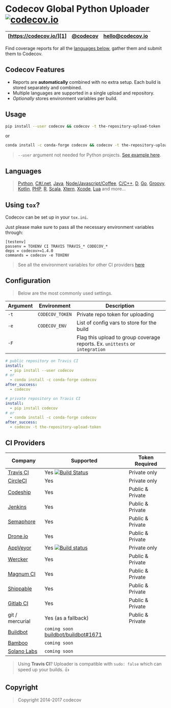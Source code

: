 Codecov Global Python Uploader [![codecov.io](https://codecov.io/github/codecov/codecov-python/coverage.svg?branch=master)](https://codecov.io/github/codecov/codecov-python)
=======
| [https://codecov.io/][1] | [@codecov][2] | [hello@codecov.io][3] |
| ------------------------ | ------------- | --------------------- |

Find coverage reports for all the [languages below](#languages), gather them and submit them to Codecov.

## Codecov Features
- Reports are **automatically** combined with no extra setup. Each build is stored separately and combined.
- Multiple languages are supported in a single upload and repository.
- *Optionally* stores environment variables per build.


## Usage

```sh
pip install --user codecov && codecov -t the-repository-upload-token
```
or
```sh
conda install -c conda-forge codecov && codecov -t the-repository-upload-token
```
> `--user` argument not needed for Python projects. [See example here](https://github.com/codecov/example-python).

## Languages
> [Python](https://github.com/codecov/example-python), [C#/.net](https://github.com/codecov/example-csharp), [Java](https://github.com/codecov/example-java), [Node/Javascript/Coffee](https://github.com/codecov/example-node),
> [C/C++](https://github.com/codecov/example-c), [D](https://github.com/codecov/example-d), [Go](https://github.com/codecov/example-go), [Groovy](https://github.com/codecov/example-groovy), [Kotlin](https://github.com/codecov/example-kotlin),
> [PHP](https://github.com/codecov/example-php), [R](https://github.com/codecov/example-r), [Scala](https://github.com/codecov/example-scala), [Xtern](https://github.com/codecov/example-xtend), [Xcode](https://github.com/codecov/example-xcode), [Lua](https://github.com/codecov/example-lua) and more...

## Using `tox`?

Codecov can be set up in your `tox.ini`.

Just please make sure to pass all the necessary environment variables through:

```
[testenv]
passenv = TOXENV CI TRAVIS TRAVIS_* CODECOV_*
deps = codecov>=1.4.0
commands = codecov -e TOXENV
```
> See all the environment variables for other CI providers [here](https://github.com/codecov/codecov-python/blob/master/codecov/__init__.py#L254-L468)


## Configuration

> Below are the most commonly used settings.

| Argument |   Environment   |                                                                    Description                                                                     |
| -------- | --------------- | -------------------------------------------------------------------------------------------------------------------------------------------------- |
| `-t`     | `CODECOV_TOKEN` | Private repo token for uploading                                                                                                                   |
| `-e`     | `CODECOV_ENV`   | List of config vars to store for the build  |
| `-F`     |      | Flag this upload to group coverage reports. Ex. `unittests` or `integration`  |

```yaml
# public repository on Travis CI
install:
  - pip install --user codecov
# or
  - conda install -c conda-forge codecov
after_success:
  - codecov
```

```yaml
# private repository on Travis CI
install:
  - pip install codecov
# or
  - conda install -c conda-forge codecov
after_success:
  - codecov -t the-repository-upload-token
```


## CI Providers
|                       Company                       |                                                                                     Supported                                                                                      |  Token Required  |
| --------------------------------------------------- | ---------------------------------------------------------------------------------------------------------------------------------------------------------------------------------- | ---------------- |
| [Travis CI](https://travis-ci.org/)                 | Yes [![Build Status](https://secure.travis-ci.org/codecov/codecov-python.svg?branch=master)](http://travis-ci.org/codecov/codecov-python)                                          | Private only     |
| [CircleCI](https://circleci.com/)                   | Yes                                                                                                                                                                                | Private only     |
| [Codeship](https://codeship.com/)                   | Yes                                                                                                                                                                                | Public & Private |
| [Jenkins](https://jenkins-ci.org/)                  | Yes                                                                                                                                                                                | Public & Private |
| [Semaphore](https://semaphoreci.com/)               | Yes                                                                                                                                                                                | Public & Private |
| [Drone.io](https://drone.io/)                       | Yes                                                                                                                                                                                | Public & Private |
| [AppVeyor](http://www.appveyor.com/)                | Yes [![Build status](https://ci.appveyor.com/api/projects/status/sw18lsj7786bw806/branch/master?svg=true)](https://ci.appveyor.com/project/stevepeak/codecov-python/branch/master) | Private only     |
| [Wercker](http://wercker.com/)                      | Yes                                                                                                                                                                                | Public & Private |
| [Magnum CI](https://magnum-ci.com/)                 | Yes                                                                                                                                                                                | Public & Private |
| [Shippable](http://www.shippable.com/)              | Yes                                                                                                                                                                                | Public & Private |
| [Gitlab CI](https://about.gitlab.com/gitlab-ci/)    | Yes                                                                                                                                                                                | Public & Private |
| git / mercurial                                     | Yes (as a fallback)                                                                                                                                                                | Public & Private |
| [Buildbot](http://buildbot.net/)                    | `coming soon` [buildbot/buildbot#1671](https://github.com/buildbot/buildbot/pull/1671)                                                                                             |                  |
| [Bamboo](https://www.atlassian.com/software/bamboo) | `coming soon`                                                                                                                                                                      |                  |
| [Solano Labs](https://www.solanolabs.com/)          | `coming soon`                                                                                                                                                                      |                  |

> Using **Travis CI**? Uploader is compatible with `sudo: false` which can speed up your builds. :+1:



[1]: https://codecov.io/
[2]: https://twitter.com/codecov
[3]: mailto:hello@codecov.io

## Copyright

> Copyright 2014-2017 codecov
